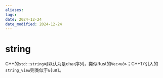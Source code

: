 ```yaml
---
aliases: 
tags: 
date: 2024-12-24
date_modified: 2024-12-24
---
```


# string

C++的`std::string`可以认为是char序列，类似Rust的`Vec<u8>`；C++17引入的`string_view`则类似于`&[u8]`。
